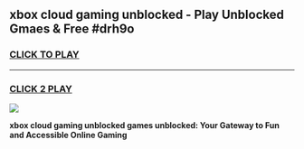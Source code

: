 
## xbox cloud gaming unblocked - Play Unblocked Gmaes & Free #drh9o
<h3>
<a href="https://news.freeplayer.one?title=xbox_cloud_gaming_unblocked&ref=24F">CLICK TO PLAY</a></h3>
<hr>

<h3>
<a href="https://news.freeplayer.one?title=xbox_cloud_gaming_unblocked&ref=24F">CLICK 2 PLAY</a>
  
</h3>

<a href="https://news.freeplayer.one?title=xbox_cloud_gaming_unblocked&ref=24F/"><img src="https://clearcache.store/games.png"></a>


**xbox cloud gaming unblocked games unblocked: Your Gateway to Fun and Accessible Online Gaming**

